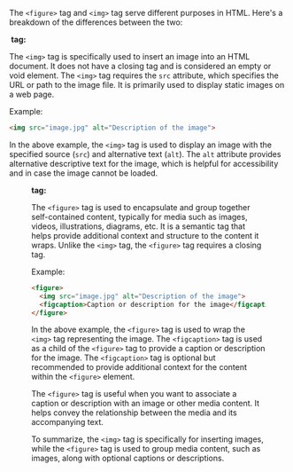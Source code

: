 The `<figure>` tag and `<img>` tag serve different purposes in HTML. Here's a breakdown of the differences between the two:

**<img> tag:**

The `<img>` tag is specifically used to insert an image into an HTML document. It does not have a closing tag and is considered an empty or void element. The `<img>` tag requires the `src` attribute, which specifies the URL or path to the image file. It is primarily used to display static images on a web page.

Example:
```html
<img src="image.jpg" alt="Description of the image">
```

In the above example, the `<img>` tag is used to display an image with the specified source (`src`) and alternative text (`alt`). The `alt` attribute provides alternative descriptive text for the image, which is helpful for accessibility and in case the image cannot be loaded.

**<figure> tag:**

The `<figure>` tag is used to encapsulate and group together self-contained content, typically for media such as images, videos, illustrations, diagrams, etc. It is a semantic tag that helps provide additional context and structure to the content it wraps. Unlike the `<img>` tag, the `<figure>` tag requires a closing tag.

Example:
```html
<figure>
  <img src="image.jpg" alt="Description of the image">
  <figcaption>Caption or description for the image</figcaption>
</figure>
```

In the above example, the `<figure>` tag is used to wrap the `<img>` tag representing the image. The `<figcaption>` tag is used as a child of the `<figure>` tag to provide a caption or description for the image. The `<figcaption>` tag is optional but recommended to provide additional context for the content within the `<figure>` element.

The `<figure>` tag is useful when you want to associate a caption or description with an image or other media content. It helps convey the relationship between the media and its accompanying text.

To summarize, the `<img>` tag is specifically for inserting images, while the `<figure>` tag is used to group media content, such as images, along with optional captions or descriptions.